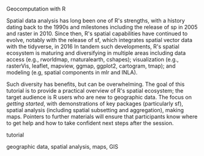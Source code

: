 <!--3 hours in length with a 20 minutes break included-->

<!--a title -->
Geocomputation with R

<!--an abstract 1200 characters max-->
Spatial data analysis has long been one of R's strengths, with a history dating back to the 1990s and milestones including the release of sp in 2005 and raster in 2010.
Since then, R's spatial capabilities have continued to evolve, notably with the release of sf, which integrates spatial vector data with the tidyverse, in 2016
In tandem such developments, R's spatial ecosystem is maturing and diversifying in multiple areas including data access (e.g., rworldmap, rnaturalearth, cshapes); visualization (e.g., rasterVis, leaflet, mapview, ggmap, ggplot2, cartogram, tmap); and modeling (e.g, spatial components in mlr and INLA).

Such diversity has benefits, but can be overwhelming.
The goal of this tutorial is to provide a practical overview of R's spatial ecosystem; the target audience is R users who are new to geographic data.
The focus on *getting started*, with demonstrations of key packages (particularly sf), spatial analysis (including spatial subsetting and aggregation), making maps.
Pointers to further materials will ensure that participants know where to get help and how to take confident next steps after the session.
<!--The tutorial will consist of a short presentations, code demos, and exercises.-->

<!--a type (tutorial/oral presentation/lightning talk/poster)-->
tutorial

<!-- a topic; just one-->

<!-- key words-->
geographic data, spatial analysis, maps, GIS
